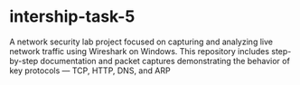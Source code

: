 # intership-task-5
A network security lab project focused on capturing and analyzing live network traffic using Wireshark on Windows. This repository includes step-by-step documentation and packet captures demonstrating the behavior of key protocols — TCP, HTTP, DNS, and ARP 
